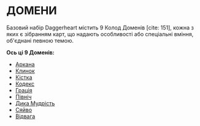 # ДОМЕНИ

Базовий набір Daggerheart містить 9 Колод Доменів [cite: 151], кожна з яких є зібранням карт, що надають особливості або спеціальні вміння, об'єднані певною темою.

**Ось ці 9 Доменів:**

- [Аркана](../domains/Arcana.md)
- [Клинок](../domains/Blade.md)
- [Кістка](../domains/Bone.md)
- [Кодекс](../domains/Codex.md)
- [Грація](../domains/Grace.md)
- [Північ](../domains/Midnight.md)
- [Дика Мудрість](../domains/Sage.md)
- [Сяйво](../domains/Splendor.md)
- [Відвага](../domains/Valor.md)